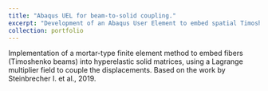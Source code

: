 ```yaml
---
title: "Abaqus UEL for beam-to-solid coupling."
excerpt: "Development of an Abaqus User Element to embed spatial Timoshenko beams to hyperelastic solid matrices.<br/><img src='/images/P3_AbaqusUEL.png' width="500" height="300"/>"
collection: portfolio
---
```


Implementation of a mortar-type finite element method to embed fibers (Timoshenko beams) into hyperelastic solid matrices, using a Lagrange multiplier field to couple the displacements. Based on the work by Steinbrecher I. et al., 2019.